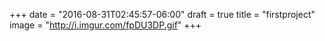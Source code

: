 +++
date = "2016-08-31T02:45:57-06:00"
draft = true
title = "firstproject"
image = "http://i.imgur.com/fpDU3DP.gif"
+++

